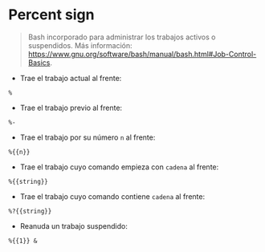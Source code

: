 # Percent sign

> Bash incorporado para administrar los trabajos activos o suspendidos.
> Más información: <https://www.gnu.org/software/bash/manual/bash.html#Job-Control-Basics>.

- Trae el trabajo actual al frente:

`%`

- Trae el trabajo previo al frente:

`%-`

- Trae el trabajo por su número `n` al frente:

`%{{n}}`

- Trae el trabajo cuyo comando empieza con `cadena` al frente:

`%{{string}}`

- Trae el trabajo cuyo comando contiene `cadena` al frente:

`%?{{string}}`

- Reanuda un trabajo suspendido:

`%{{1}} &`
